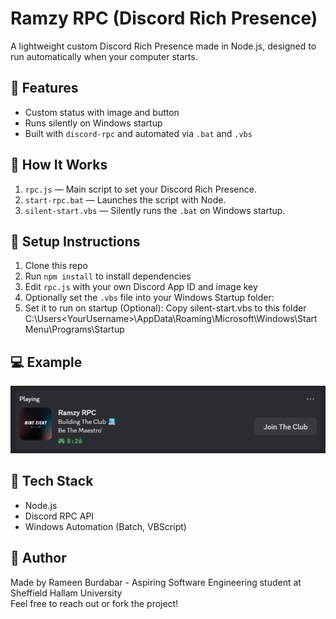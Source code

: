 # Ramzy RPC (Discord Rich Presence)

A lightweight custom Discord Rich Presence made in Node.js, designed to run automatically when your computer starts.

## 🌟 Features

- Custom status with image and button
- Runs silently on Windows startup
- Built with `discord-rpc` and automated via `.bat` and `.vbs`

## 🚀 How It Works

1. `rpc.js` — Main script to set your Discord Rich Presence.
2. `start-rpc.bat` — Launches the script with Node.
3. `silent-start.vbs` — Silently runs the `.bat` on Windows startup.

## 🔧 Setup Instructions

1. Clone this repo
2. Run `npm install` to install dependencies
3. Edit `rpc.js` with your own Discord App ID and image key
4. Optionally set the `.vbs` file into your Windows Startup folder:
5. Set it to run on startup (Optional): Copy silent-start.vbs to this folder C:\Users\<YourUsername>\AppData\Roaming\Microsoft\Windows\Start Menu\Programs\Startup


## 💻 Example

![Rich Presence Preview](./Rich-Presence-Preview.png)

## 📁 Tech Stack

- Node.js
- Discord RPC API
- Windows Automation (Batch, VBScript)

## 🧠 Author

Made by Rameen Burdabar - Aspiring Software Engineering student at Sheffield Hallam University  
Feel free to reach out or fork the project!
